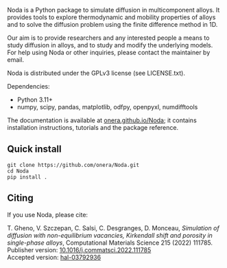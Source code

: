 Noda is a Python package to simulate diffusion in multicomponent alloys.
It provides tools to explore thermodynamic and mobility properties of alloys
and to solve the diffusion problem using the finite difference method in 1D.

Our aim is to provide researchers and any interested people a means to study
diffusion in alloys, and to study and modify the underlying models. For help
using Noda or other inquiries, please contact the maintainer by email.

Noda is distributed under the GPLv3 license (see LICENSE.txt).

Dependencies:

* Python 3.11+
* numpy, scipy, pandas, matplotlib, odfpy, openpyxl, numdifftools

The documentation is available at
[onera.github.io/Noda](https://onera.github.io/Noda); it contains
installation instructions, tutorials and the package reference.

Quick install
-------------

```
git clone https://github.com/onera/Noda.git
cd Noda
pip install .
```

Citing
------

If you use Noda, please cite:

T. Gheno, V. Szczepan, C. Salsi, C. Desgranges, D. Monceau,
*Simulation of diffusion with non-equilibrium vacancies, Kirkendall shift and
porosity in single-phase alloys*, Computational Materials Science 215 (2022)
111785.  
Publisher version: [10.1016/j.commatsci.2022.111785](https://doi.org/10.1016/j.commatsci.2022.111785)   
Accepted version: [hal-03792936](https://hal.science/hal-03792936)